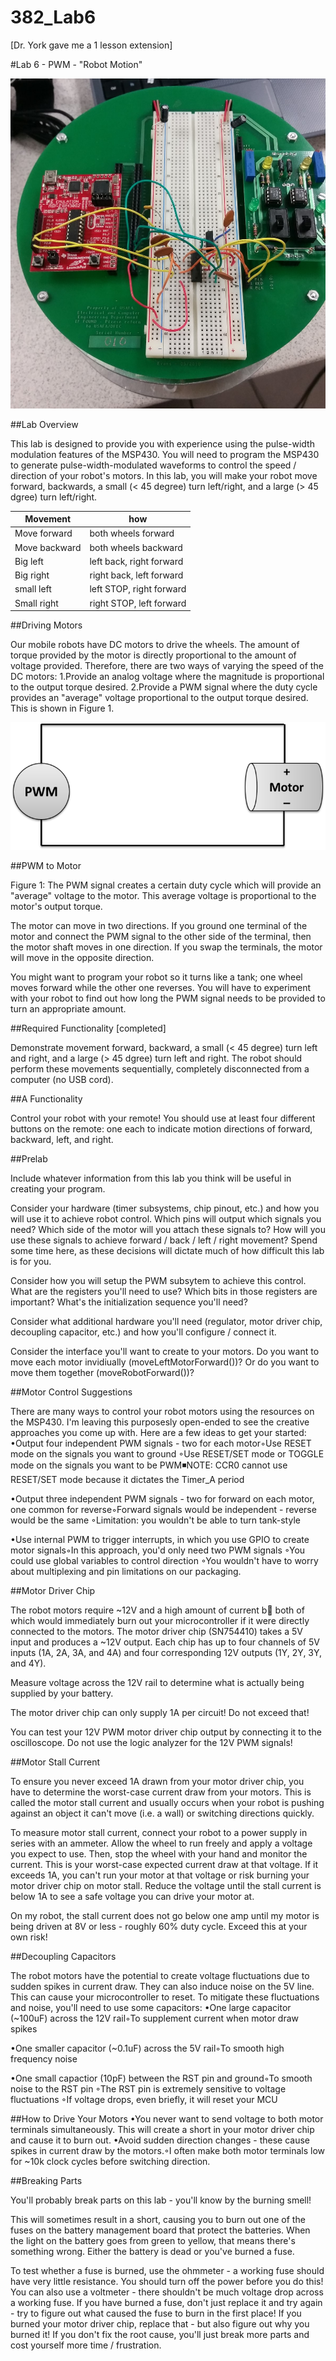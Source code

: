 382_Lab6
========

[Dr. York gave me a 1 lesson extension]

#Lab 6 - PWM - "Robot Motion"

![LCD](https://raw.githubusercontent.com/gytenis98/382_Lab6/master/2014-12-03%2008.47.14.jpg?raw=true "LCD")

##Lab Overview

This lab is designed to provide you with experience using the pulse-width modulation features of the MSP430. You will need to program the MSP430 to generate pulse-width-modulated waveforms to control the speed / direction of your robot's motors. In this lab, you will make your robot move forward, backwards, a small (< 45 degree) turn left/right, and a large (> 45 dgree) turn left/right.

Movement  | how
------------- | -------------
Move forward  | both wheels forward
Move backward | both wheels backward
Big left | left back, right forward
Big right | right back, left forward
small left | left STOP, right forward
Small right | right STOP, left forward

##Driving Motors

Our mobile robots have DC motors to drive the wheels. The amount of torque provided by the motor is directly proportional to the amount of voltage provided. Therefore, there are two ways of varying the speed of the DC motors:
1.Provide an analog voltage where the magnitude is proportional to the output torque desired.
2.Provide a PWM signal where the duty cycle provides an "average" voltage proportional to the output torque desired. This is shown in Figure 1.

![LCD](https://raw.githubusercontent.com/gytenis98/382_Lab6/master/pwm_to_motor.png?raw=true "LCD")

##PWM to Motor

Figure 1: The PWM signal creates a certain duty cycle which will provide an "average" voltage to the motor. This average voltage is proportional to the motor's output torque.

The motor can move in two directions. If you ground one terminal of the motor and connect the PWM signal to the other side of the terminal, then the motor shaft moves in one direction. If you swap the terminals, the motor will move in the opposite direction.

You might want to program your robot so it turns like a tank; one wheel moves forward while the other one reverses. You will have to experiment with your robot to find out how long the PWM signal needs to be provided to turn an appropriate amount.

##Required Functionality [completed]

Demonstrate movement forward, backward, a small (< 45 degree) turn left and right, and a large (> 45 dgree) turn left and right. The robot should perform these movements sequentially, completely disconnected from a computer (no USB cord).

##A Functionality

Control your robot with your remote! You should use at least four different buttons on the remote: one each to indicate motion directions of forward, backward, left, and right.

##Prelab

Include whatever information from this lab you think will be useful in creating your program.


Consider your hardware (timer subsystems, chip pinout, etc.) and how you will use it to achieve robot control. Which pins will output which signals you need? Which side of the motor will you attach these signals to? How will you use these signals to achieve forward / back / left / right movement? Spend some time here, as these decisions will dictate much of how difficult this lab is for you.

Consider how you will setup the PWM subsytem to achieve this control. What are the registers you'll need to use? Which bits in those registers are important? What's the initialization sequence you'll need?

Consider what additional hardware you'll need (regulator, motor driver chip, decoupling capacitor, etc.) and how you'll configure / connect it.

Consider the interface you'll want to create to your motors. Do you want to move each motor invidiually (moveLeftMotorForward())? Or do you want to move them together (moveRobotForward())?

##Motor Control Suggestions

There are many ways to control your robot motors using the resources on the MSP430. I'm leaving this purposesly open-ended to see the creative approaches you come up with. Here are a few ideas to get your started:
•Output four independent PWM signals - two for each motor◦Use RESET mode on the signals you want to ground
◦Use RESET/SET mode or TOGGLE mode on the signals you want to be PWM◾NOTE: CCR0 cannot use RESET/SET mode because it dictates the Timer_A period


•Output three independent PWM signals - two for forward on each motor, one common for reverse◦Forward signals would be independent - reverse would be the same
◦Limitation: you wouldn't be able to turn tank-style

•Use internal PWM to trigger interrupts, in which you use GPIO to create motor signals◦In this approach, you'd only need two PWM signals
◦You could use global variables to control direction
◦You wouldn't have to worry about multiplexing and pin limitations on our packaging.


##Motor Driver Chip

The robot motors require ~12V and a high amount of current b both of which would immediately burn out your microcontroller if it were directly connected to the motors. The motor driver chip (SN754410) takes a 5V input and produces a ~12V output. Each chip has up to four channels of 5V inputs (1A, 2A, 3A, and 4A) and four corresponding 12V outputs (1Y, 2Y, 3Y, and 4Y).

Measure voltage across the 12V rail to determine what is actually being supplied by your battery.

The motor driver chip can only supply 1A per circuit! Do not exceed that!

You can test your 12V PWM motor driver chip output by connecting it to the oscilloscope. Do not use the logic analyzer for the 12V PWM signals!

##Motor Stall Current

To ensure you never exceed 1A drawn from your motor driver chip, you have to determine the worst-case current draw from your motors. This is called the motor stall current and usually occurs when your robot is pushing against an object it can't move (i.e. a wall) or switching directions quickly.

To measure motor stall current, connect your robot to a power supply in series with an ammeter. Allow the wheel to run freely and apply a voltage you expect to use. Then, stop the wheel with your hand and monitor the current. This is your worst-case expected current draw at that voltage. If it exceeds 1A, you can't run your motor at that voltage or risk burning your motor driver chip on motor stall. Reduce the voltage until the stall current is below 1A to see a safe voltage you can drive your motor at.

On my robot, the stall current does not go below one amp until my motor is being driven at 8V or less - roughly 60% duty cycle. Exceed this at your own risk!

##Decoupling Capacitors

The robot motors have the potential to create voltage fluctuations due to sudden spikes in current draw. They can also induce noise on the 5V line. This can cause your microcontroller to reset. To mitigate these fluctuations and noise, you'll need to use some capacitors:
•One large capacitor (~100uF) across the 12V rail◦To supplement current when motor draw spikes

•One smaller capacitor (~0.1uF) across the 5V rail◦To smooth high frequency noise

•One small capactior (10pF) between the RST pin and ground◦To smooth noise to the RST pin
◦The RST pin is extremely sensitive to voltage fluctuations
◦If voltage drops, even briefly, it will reset your MCU


##How to Drive Your Motors
•You never want to send voltage to both motor terminals simultaneously. This will create a short in your motor driver chip and cause it to burn out.
•Avoid sudden direction changes - these cause spikes in current draw by the motors.◦I often make both motor terminals low for ~10k clock cycles before switching direction.


##Breaking Parts

You'll probably break parts on this lab - you'll know by the burning smell!

This will sometimes result in a short, causing you to burn out one of the fuses on the battery management board that protect the batteries. When the light on the battery goes from green to yellow, that means there's something wrong. Either the battery is dead or you've burned a fuse.

To test whether a fuse is burned, use the ohmmeter - a working fuse should have very little resistance. You should turn off the power before you do this! You can also use a voltmeter - there shouldn't be much voltage drop across a working fuse. If you have burned a fuse, don't just replace it and try again - try to figure out what caused the fuse to burn in the first place! If you burned your motor driver chip, replace that - but also figure out why you burned it! If you don't fix the root cause, you'll just break more parts and cost yourself more time / frustration.
